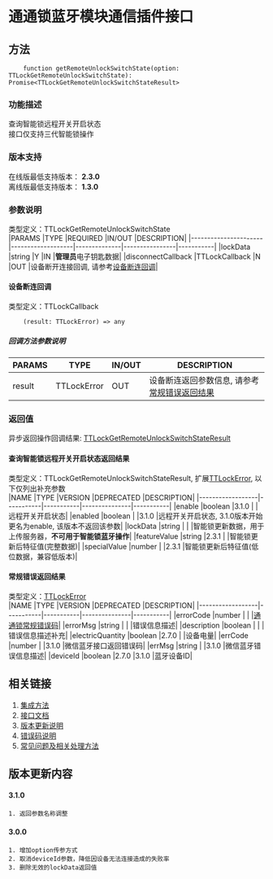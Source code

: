 # 通通锁蓝牙模块通信插件接口  

## 方法
```
    function getRemoteUnlockSwitchState(option: TTLockGetRemoteUnlockSwitchState): Promise<TTLockGetRemoteUnlockSwitchStateResult>
```  

### 功能描述   
 查询智能锁远程开关开启状态  
 接口仅支持三代智能锁操作  

### 版本支持   
 在线版最低支持版本： **2.3.0**   
 离线版最低支持版本： **1.3.0**  

### 参数说明  
 类型定义：TTLockGetRemoteUnlockSwitchState  
 |PARAMS                |TYPE               |REQUIRED      |IN/OUT          |DESCRIPTION|
 |----------------------|-------------------|--------------|----------------|-----------|
 |lockData              |string             |Y             |IN              |**管理员**电子钥匙数据|
 |disconnectCallback    |TTLockCallback     |N             |OUT             |设备断开连接回调, 请参考[设备断连回调](#TTLockCallback)|  

#### <span name="TTLockCallback">设备断连回调</span>  
 类型定义：TTLockCallback  
```
    (result: TTLockError) => any
```  
##### 回调方法参数说明  
 |PARAMS    |TYPE               |IN/OUT         |DESCRIPTION|
 |----------|-------------------|---------------|-----------|
 |result    |TTLockError        |OUT            |设备断连返回参数信息, 请参考[常规错误返回结果](#TTLockError)|  

### 返回值  
 异步返回操作回调结果: [TTLockGetRemoteUnlockSwitchStateResult](#TTLockGetRemoteUnlockSwitchStateResult)  

#### <span name="TTLockGetRemoteUnlockSwitchStateResult">查询智能锁远程开关开启状态返回结果</span>  
 类型定义：TTLockGetRemoteUnlockSwitchStateResult, 扩展[TTLockError](#TTLockError), 以下仅列出补充参数   
 |NAME              |TYPE       |VERSION    |DEPRECATED     |DESCRIPTION|
 |------------------|-----------|-----------|---------------|-----------|
 |enable            |boolean    |3.1.0      |               |远程开关开启状态|
 |enabled           |boolean    |           |3.1.0          |远程开关开启状态, 3.1.0版本开始更名为enable, 该版本不返回该参数|
 |lockData          |string     |           |               |智能锁更新数据，用于上传服务器，**不可用于智能锁蓝牙操作**|
 |featureValue      |string     |2.3.1      |               |智能锁更新后特征值(完整数据)|
 |specialValue      |number     |           |2.3.1          |智能锁更新后特征值(低位数据，兼容低版本)|  

#### <span name="TTLockError">常规错误返回结果</span>  
 类型定义：[TTLockError](../对象类型说明/返回对象.md#TTLockError)   
 |NAME              |TYPE       |VERSION    |DEPRECATED     |DESCRIPTION|
 |------------------|-----------|-----------|---------------|-----------|
 |errorCode         |number     |           |               |[通通锁常规错误码](../参数声明/错误码.md)|
 |errorMsg          |string     |           |               |错误信息描述|
 |description       |boolean    |           |               |错误信息描述补充|
 |electricQuantity  |boolean    |2.7.0      |               |设备电量|
 |errCode           |number     |           |3.1.0          |微信蓝牙接口返回错误码|
 |errMsg            |string     |           |3.1.0          |微信蓝牙错误信息描述|
 |deviceId          |boolean    |2.7.0      |3.1.0          |蓝牙设备ID|  

## 相关链接  
 1. [集成方法](../../../README.md)  
 2. [接口文档](../接口文档.md)  
 3. [版本更新说明](../../版本更新说明.md)  
 4. [错误码说明](../参数声明/错误码.md)  
 5. [常见问题及相关处理方法](../常见问题.md)  

## 版本更新内容  
#### **3.1.0**  
    1. 返回参数名称调整  

#### **3.0.0**  
    1. 增加option传参方式  
    2. 取消deviceId参数，降低因设备无法连接造成的失败率  
    3. 删除无效的lockData返回值  
